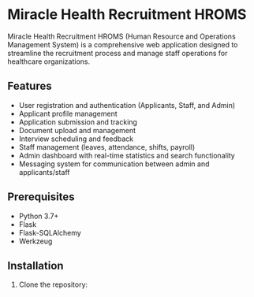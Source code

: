 # Miracle Health Recruitment HROMS

Miracle Health Recruitment HROMS (Human Resource and Operations Management System) is a comprehensive web application designed to streamline the recruitment process and manage staff operations for healthcare organizations.

## Features

- User registration and authentication (Applicants, Staff, and Admin)
- Applicant profile management
- Application submission and tracking
- Document upload and management
- Interview scheduling and feedback
- Staff management (leaves, attendance, shifts, payroll)
- Admin dashboard with real-time statistics and search functionality
- Messaging system for communication between admin and applicants/staff

## Prerequisites

- Python 3.7+
- Flask
- Flask-SQLAlchemy
- Werkzeug

## Installation

1. Clone the repository:

